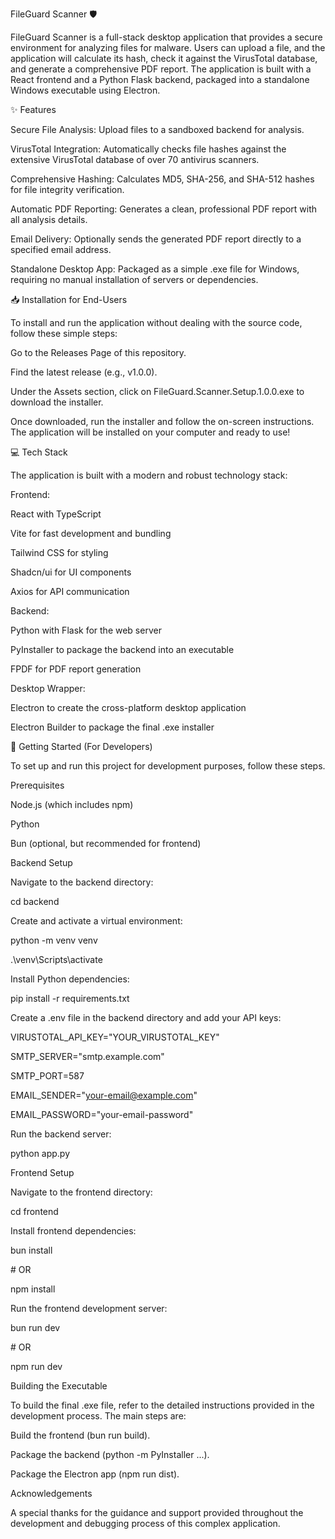 FileGuard Scanner 🛡️

FileGuard Scanner is a full-stack desktop application that provides a secure environment for analyzing files for malware. Users can upload a file, and the application will calculate its hash, check it against the VirusTotal database, and generate a comprehensive PDF report. The application is built with a React frontend and a Python Flask backend, packaged into a standalone Windows executable using Electron.



✨ Features

Secure File Analysis: Upload files to a sandboxed backend for analysis.



VirusTotal Integration: Automatically checks file hashes against the extensive VirusTotal database of over 70 antivirus scanners.



Comprehensive Hashing: Calculates MD5, SHA-256, and SHA-512 hashes for file integrity verification.



Automatic PDF Reporting: Generates a clean, professional PDF report with all analysis details.



Email Delivery: Optionally sends the generated PDF report directly to a specified email address.



Standalone Desktop App: Packaged as a simple .exe file for Windows, requiring no manual installation of servers or dependencies.



📥 Installation for End-Users

To install and run the application without dealing with the source code, follow these simple steps:



Go to the Releases Page of this repository.



Find the latest release (e.g., v1.0.0).



Under the Assets section, click on FileGuard.Scanner.Setup.1.0.0.exe to download the installer.



Once downloaded, run the installer and follow the on-screen instructions. The application will be installed on your computer and ready to use!



💻 Tech Stack

The application is built with a modern and robust technology stack:



Frontend:



React with TypeScript



Vite for fast development and bundling



Tailwind CSS for styling



Shadcn/ui for UI components



Axios for API communication



Backend:



Python with Flask for the web server



PyInstaller to package the backend into an executable



FPDF for PDF report generation



Desktop Wrapper:



Electron to create the cross-platform desktop application



Electron Builder to package the final .exe installer



🚀 Getting Started (For Developers)

To set up and run this project for development purposes, follow these steps.



Prerequisites

Node.js (which includes npm)



Python



Bun (optional, but recommended for frontend)



Backend Setup

Navigate to the backend directory:



cd backend



Create and activate a virtual environment:



python -m venv venv

.\\venv\\Scripts\\activate



Install Python dependencies:



pip install -r requirements.txt



Create a .env file in the backend directory and add your API keys:



VIRUSTOTAL\_API\_KEY="YOUR\_VIRUSTOTAL\_KEY"

SMTP\_SERVER="smtp.example.com"

SMTP\_PORT=587

EMAIL\_SENDER="your-email@example.com"

EMAIL\_PASSWORD="your-email-password"



Run the backend server:



python app.py



Frontend Setup

Navigate to the frontend directory:



cd frontend



Install frontend dependencies:



bun install

\# OR

npm install



Run the frontend development server:



bun run dev

\# OR

npm run dev



Building the Executable

To build the final .exe file, refer to the detailed instructions provided in the development process. The main steps are:



Build the frontend (bun run build).



Package the backend (python -m PyInstaller ...).



Package the Electron app (npm run dist).



Acknowledgements

A special thanks for the guidance and support provided throughout the development and debugging process of this complex application.

